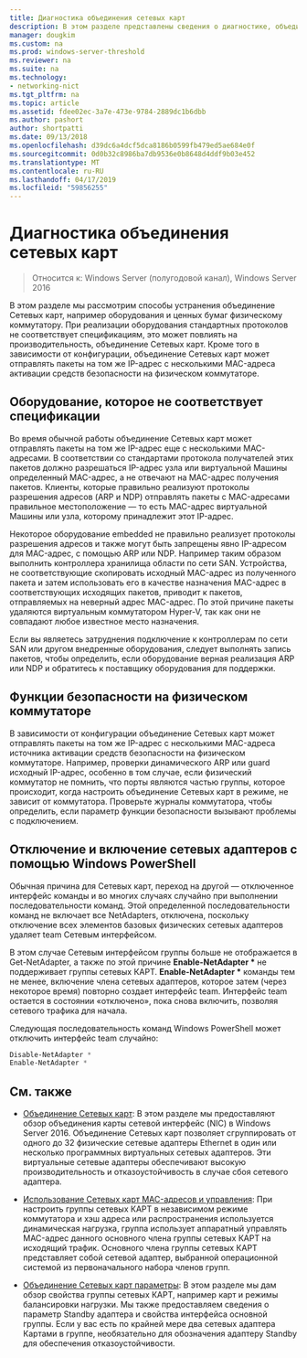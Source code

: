 ```yaml
---
title: Диагностика объединения сетевых карт
description: В этом разделе представлены сведения о диагностике, объединение Сетевых карт в Windows Server 2016.
manager: dougkim
ms.custom: na
ms.prod: windows-server-threshold
ms.reviewer: na
ms.suite: na
ms.technology:
- networking-nict
ms.tgt_pltfrm: na
ms.topic: article
ms.assetid: fdee02ec-3a7e-473e-9784-2889dc1b6dbb
ms.author: pashort
author: shortpatti
ms.date: 09/13/2018
ms.openlocfilehash: d39dc6a4dcf5dca8186b0599fb479ed5ae684e0f
ms.sourcegitcommit: 0d0b32c8986ba7db9536e0b8648d4ddf9b03e452
ms.translationtype: MT
ms.contentlocale: ru-RU
ms.lasthandoff: 04/17/2019
ms.locfileid: "59856255"
---
```

# <a name="troubleshooting-nic-teaming"></a>Диагностика объединения сетевых карт

>Относится к: Windows Server (полугодовой канал), Windows Server 2016

В этом разделе мы рассмотрим способы устранения объединение Сетевых карт, например оборудования и ценных бумаг физическому коммутатору.  При реализации оборудования стандартных протоколов не соответствует спецификациям, это может повлиять на производительность, объединение Сетевых карт. Кроме того в зависимости от конфигурации, объединение Сетевых карт может отправлять пакеты на том же IP-адрес с несколькими MAC-адреса активации средств безопасности на физическом коммутаторе.

  
## <a name="hardware-that-doesnt-conform-to-specification"></a>Оборудование, которое не соответствует спецификации  
  
Во время обычной работы объединение Сетевых карт может отправлять пакеты на том же IP-адрес еще с несколькими MAC-адресами. В соответствии со стандартами протокола получателей этих пакетов должно разрешаться IP-адрес узла или виртуальной Машины определенный MAC-адрес, а не отвечают на MAC-адрес получения пакетов.  Клиенты, которые правильно реализуют протоколы разрешения адресов (ARP и NDP) отправлять пакеты с MAC-адресами правильное местоположение — то есть MAC-адрес виртуальной Машины или узла, которому принадлежит этот IP-адрес. 
  
Некоторое оборудование embedded не правильно реализует протоколы разрешения адресов и также могут быть запрещены явно IP-адресом для MAC-адрес, с помощью ARP или NDP.  Например таким образом выполнить контроллера хранилища области по сети SAN. Устройства, не соответствующие скопировать исходный MAC-адрес из полученного пакета и затем использовать его в качестве назначения MAC-адрес в соответствующих исходящих пакетов, приводит к пакетов, отправляемых на неверный адрес MAC-адрес. По этой причине пакеты удаляются виртуальным коммутатором Hyper-V, так как они не совпадают любое известное место назначения.  
  
Если вы являетесь затруднения подключение к контроллерам по сети SAN или другом внедренные оборудования, следует выполнять запись пакетов, чтобы определить, если оборудование верная реализация ARP или NDP и обратитесь к поставщику оборудования для поддержки.  

  
## <a name="physical-switch-security-features"></a>Функции безопасности на физическом коммутаторе  
В зависимости от конфигурации объединение Сетевых карт может отправлять пакеты на том же IP-адрес с несколькими MAC-адреса источника активации средств безопасности на физическом коммутаторе. Например, проверки динамического ARP или guard исходный IP-адрес, особенно в том случае, если физический коммутатор не помнить, что порты являются частью группы, которое происходит, когда настроить объединение Сетевых карт в режиме, не зависит от коммутатора. Проверьте журналы коммутатора, чтобы определить, если параметр функции безопасности вызывают проблемы с подключением. 
  
## <a name="disabling-and-enabling-network-adapters-by-using-windows-powershell"></a>Отключение и включение сетевых адаптеров с помощью Windows PowerShell  

Обычная причина для Сетевых карт, переход на другой — отключенное интерфейс команды и во многих случаях случайно при выполнении последовательности команд.  Этой определенной последовательности команд не включает все NetAdapters, отключена, поскольку отключение всех элементов базовых физических сетевых адаптеров удаляет team Сетевым интерфейсом. 

В этом случае Сетевым интерфейсом группы больше не отображается в Get-NetAdapter, а также по этой причине **Enable-NetAdapter \***  не поддерживает группы сетевых КАРТ. **Enable-NetAdapter \***  команды тем не менее, включение члена сетевых адаптеров, которое затем (через некоторое время) повторно создает интерфейс team. Интерфейс team остается в состоянии «отключено», пока снова включить, позволяя сетевого трафика для начала. 

Следующая последовательность команд Windows PowerShell может отключить интерфейс team случайно:  
  
```PowerShell 
Disable-NetAdapter *  
Enable-NetAdapter *  
```  
  

  
## <a name="related-topics"></a>См. также  
- [Объединение Сетевых карт](NIC-Teaming.md): В этом разделе мы предоставляют обзор объединения карты сетевой интерфейс (NIC) в Windows Server 2016. Объединение Сетевых карт позволяет сгруппировать от одного до 32 физические сетевые адаптеры Ethernet в один или несколько программных виртуальных сетевых адаптеров. Эти виртуальные сетевые адаптеры обеспечивают высокую производительность и отказоустойчивость в случае сбоя сетевого адаптера.   

- [Использование Сетевых карт MAC-адресов и управления](NIC-Teaming-MAC-Address-Use-and-Management.md): При настроить группы сетевых КАРТ в независимом режиме коммутатора и хэш адреса или распространения используется динамическая нагрузка, группа использует аппаратный управлять MAC-адрес данного основного члена группы сетевых КАРТ на исходящий трафик. Основного члена группы сетевых КАРТ представляет собой сетевой адаптер, выбранной операционной системой из первоначального набора членов групп.

- [Объединение Сетевых карт параметры](nic-teaming-settings.md): В этом разделе мы дам обзор свойства группы сетевых КАРТ, например карт и режимы балансировки нагрузки. Мы также предоставляем сведения о параметр Standby адаптера и свойства интерфейса основной группы. Если у вас есть по крайней мере два сетевых адаптера Картами в группе, необязательно для обозначения адаптеру Standby для обеспечения отказоустойчивости.
  


